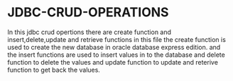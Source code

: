 # JDBC-CRUD-OPERATIONS
In this jdbc crud opertions there are create function and insert,delete,update and retrieve functions in this file 
the create function is used to create the new database in oracle database express edition.
and the insert functions are used to insert values in to the database and delete function to delete the values and update function to update and reterive function to get back the values.

